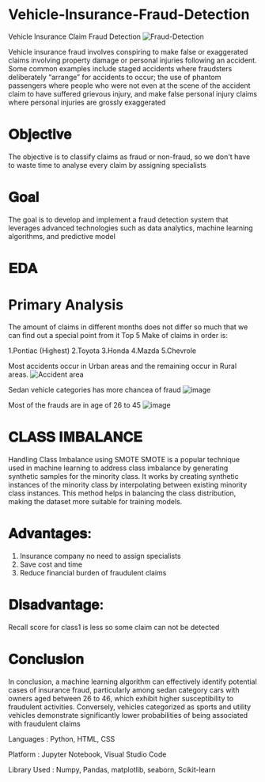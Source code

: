 # Vehicle-Insurance-Fraud-Detection
Vehicle Insurance Claim Fraud Detection
![Fraud-Detection](https://github.com/VIJAY84SH/Vehicle-Insurance-Fraud-Detection/assets/95535340/adfc5058-a4fd-43eb-8f5b-d9ba8f8f5806)

Vehicle insurance fraud involves conspiring to make false or exaggerated claims involving property damage or personal injuries following an accident. Some common examples include staged accidents where fraudsters deliberately “arrange” for accidents to occur; the use of phantom passengers where people who were not even at the scene of the accident claim to have suffered grievous injury, and make false personal injury claims where personal injuries are grossly exaggerated

# 𝐎𝐛𝐣𝐞𝐜𝐭𝐢𝐯𝐞
The objective is to classify claims as fraud or non-fraud, so we don't have to waste time to analyse every claim by assigning specialists

# 𝐆𝐨𝐚𝐥
The goal is to develop and implement a fraud detection system that leverages advanced technologies such as data analytics, machine learning algorithms, and predictive model

# 𝐄𝐃𝐀
# Primary Analysis
The amount of claims in different months does not differ so much that we can find out a special point from it
Top 5 Make of claims in order is:

1.Pontiac (Highest)
2.Toyota
3.Honda
4.Mazda
5.Chevrole

Most accidents occur in Urban areas and the remaining occur in Rural areas.
![Accident area](https://github.com/VIJAY84SH/Vehicle-Insurance-Fraud-Detection/assets/95535340/473598ac-0c66-4e2e-8f96-24a535897ff7)

Sedan vehicle categories has more chancea of fraud 
![image](https://github.com/VIJAY84SH/Vehicle-Insurance-Fraud-Detection/assets/95535340/bf56c7ba-036e-4d8d-8aab-963b5a31f9be)

Most of the frauds are in age of 26 to 45
![image](https://github.com/VIJAY84SH/Vehicle-Insurance-Fraud-Detection/assets/95535340/f0f979c4-7649-459e-aff1-d4a54b617d32)



# 𝐂𝐋𝐀𝐒𝐒 𝐈𝐌𝐁𝐀𝐋𝐀𝐍𝐂𝐄
 Handling Class Imbalance using SMOTE
SMOTE is a popular technique used in machine learning to address class imbalance by generating synthetic samples for the minority class.
It works by creating synthetic instances of the minority class by interpolating between existing minority class instances.
This method helps in balancing the class distribution, making the dataset more suitable for training models.

# 𝐀𝐝𝐯𝐚𝐧𝐭𝐚𝐠𝐞𝐬:
 1. Insurance company no need to assign specialists
 2. Save cost and time 
 3. Reduce financial burden of fraudulent claims

 # 𝐃𝐢𝐬𝐚𝐝𝐯𝐚𝐧𝐭𝐚𝐠𝐞:
 Recall score for class1 is less so some claim can not be detected

 # 𝐂𝐨𝐧𝐜𝐥𝐮𝐬𝐢𝐨𝐧
In conclusion, a machine learning algorithm can effectively identify potential cases of insurance fraud, particularly among sedan category cars with owners aged between 26 to 46, which exhibit higher susceptibility to fraudulent activities. Conversely, vehicles categorized as sports and utility vehicles demonstrate significantly lower probabilities of being associated with fraudulent claims

Languages : Python, HTML, CSS

Platform : Jupyter Notebook, Visual Studio Code

Library Used : Numpy, Pandas, matplotlib, seaborn, Scikit-learn

